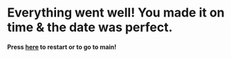 # Everything went well! You made it on time & the date was perfect.

#### Press [here](start/README.md) to restart or to go to main!